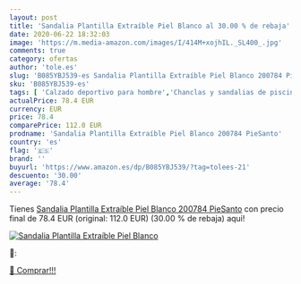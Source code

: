 ```yaml
---
layout: post
title: 'Sandalia Plantilla Extraíble Piel Blanco al 30.00 % de rebaja'
date: 2020-06-22 18:32:03
image: 'https://m.media-amazon.com/images/I/414M+xojhIL._SL400_.jpg'
comments: true
category: ofertas
author: 'tole.es'
slug: 'B085YBJ539-es Sandalia Plantilla Extraíble Piel Blanco 200784 PieSanto'
sku: 'B085YBJ539-es'
tags: [ 'Calzado deportivo para hombre','Chanclas y sandalias de piscina para hombre','Sandalias de vestir para hombre','Zapatillas y calzado deportivo para hombre','Zapatos','Zapatos para hombre','Zapatos y complementos','sandalia', ]
actualPrice: 78.4 EUR
currency: EUR
price: 78.4
comparePrice: 112.0 EUR
prodname: 'Sandalia Plantilla Extraíble Piel Blanco 200784 PieSanto'
country: 'es'
flag: '🇪🇸'
brand: ''
buyurl: 'https://www.amazon.es/dp/B085YBJ539/?tag=tolees-21'
descuento: '30.00'
average: '78.4'
---
```


Tienes [Sandalia Plantilla Extraíble Piel Blanco 200784 PieSanto](https://www.amazon.es/dp/B085YBJ539/?tag=tolees-21) con precio final de  78.4 EUR (original: 112.0 EUR) (30.00 %  de rebaja) aqui!

[![Sandalia Plantilla Extraíble Piel Blanco](https://m.media-amazon.com/images/I/414M+xojhIL._SL400_.jpg)](https://www.amazon.es/dp/B085YBJ539/?tag=tolees-21)

🔎:


[🛒 Comprar!!!](https://www.amazon.es/dp/B085YBJ539/?tag=tolees-21)

